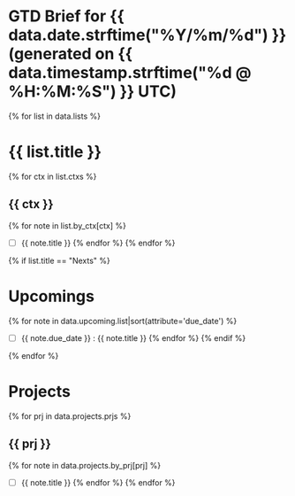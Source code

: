 # GTD Brief for {{ data.date.strftime("%Y/%m/%d") }} (generated on {{ data.timestamp.strftime("%d @ %H:%M:%S") }} UTC)

{% for list in data.lists %}

# {{ list.title }}
{% for ctx in list.ctxs %}
## {{ ctx }}
{% for note in list.by_ctx[ctx] %}
- [ ] {{ note.title }}
{% endfor %}
{% endfor %}

{% if list.title == "Nexts" %}
# Upcomings
{% for note in data.upcoming.list|sort(attribute='due_date') %}
- [ ] {{ note.due_date }} : {{ note.title }}
{% endfor %}
{% endif %}

{% endfor %}


# Projects
{% for prj in data.projects.prjs %}
## {{ prj }}
{% for note in data.projects.by_prj[prj] %}
- [ ] {{ note.title }}
{% endfor %}
{% endfor %}
